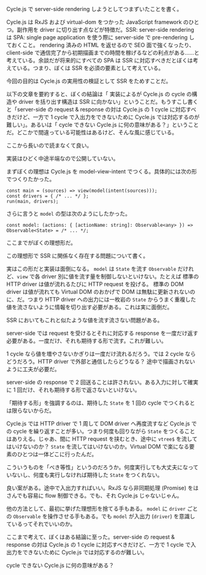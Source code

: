 Cycle.js で server-side rendering しようとしてつまずいたことを書く。

Cycle.js は RxJS および virtual-dom をつかった JavaScript framework のひとつ。副作用を driver に切り出す点などが特徴だ。SSR: server-side rendering は SPA: single page application を使う際に server-side で pre-rendering しておくこと。 rendering 済みの HTML を返せるので SEO 面で強くなったり、client-side で通信完了から初期描画までの時間を稼げるなどの利点がある……と考えている。余談だが将来的にすべての SPA は SSR に対応すべきだとぼくは考えている。つまり、ぼくは SSR を必須の要素として考えている。

今回の目的は Cycle.js の実用性の検証として SSR をためすことだ。

以下の文章を要約すると、ぼくの結論は「 実装によるが Cycle.js の cycle の構造や driver を括り出す構造は SSR に向かない」ということだ。もうすこし書くと「server-side の request & response の対は Cycle.js の 1 cycle に対応すべきだけど、一方で 1 cycle で入出力をできないために Cycle.js では対応するのが難しい」。あるいは「 cycle できない Cycle.js に何の意味がある？」ということだ。どこかで間違っている可能性はあるけど、そんな風に感じている。

ここから長いので読まなくて良い。

実装はひどく中途半端なので公開していない。

まずぼくの理想は Cycle.js を model-view-intent でつくる。具体的には次の形でつくりたかった。

```
const main = (sources) => view(model(intent(sources)));
const drivers = { /* ... */ };
run(main, drivers);
```

さらに言うと `model` の型は次のようにしたかった。

```
const model: (actions: { [actionName: string]: Observable<any> }) => Observable<State> = /* ... */;
```

ここまでがぼくの理想形だ。

この理想形で SSR に関係なく存在する問題について書く。

実はこの形だと実装は面倒になる。 `model` は `State` を流す `Observable` だけれど、`view` で各 driver 別に値を流す量を制御しないといけない。たとえば 標準の HTTP driver は値が流れるたびに HTTP request を投げる。 標準の DOM driver は値が流れても Virtual DOM のおかげで DOM は無駄に更新されないのに、だ。つまり HTTP driver への出力には一枚岩の `State` からうまく重複した値を流さないように情報を切り出す必要がある。これは実に面倒だ。

SSR においてもこれと似たような値を流す流さない問題がある。

server-side では request を受けるとそれに対応する response を一度だけ返す必要がある。一度だけ、それも期待する形で流す。これが難しい。

1 cycle なら値を増やさないかぎりは一度だけ流れるだろう。では 2 cycle ならどうだろう。HTTP driver で外部と通信したらどうなる？ 途中で描画されないように工夫が必要だ。

server-side の response で 2 回送ることは許されない。ある入力に対して確実に 1 回だけ、それも期待する形で返さないといけない。

「期待する形」を強調するのは、期待した `State` を 1 回の cycle でつくれるとは限らないからだ。

Cycle.js では HTTP driver で 1 周して DOM driver へ再度流すなど Cycle.js での cycle を繰り返すことが多い。つまり何度も回りながら `State` をつくることはありえる。じゃあ、間に HTTP request を挟むとき、途中に `vtree$` を流してはいけないのか？ `State` を流してはいけないのか。Virtual DOM で楽になる要素のひとつは一体どこに行ったんだ。

こういうものを「べき等性」というのだろうか。何度実行しても大丈夫になっていないし、何度も実行しなければ期待した `State` をつくれない。

良い案がある。途中で入出力すればいい。RxJS なら非同期処理 (Promise) をはさんでも容易に flow 制御できる。でも、それ Cycle.js じゃないじゃん。

他の方法として、最初に挙げた理想形を捨てる手もある。 `model` に `driver` ごとの `Observable` を操作させる手もある。でも `model` が入出力 (`driver`) を意識しているってそれでいいのか。

ここまで考えて、ぼくはある結論に至った。server-side の request & response の対は Cycle.js の 1 cycle に対応すべきだけど、一方で 1 cycle で入出力をできないために Cycle.js では対応するのが難しい。

cycle できない Cycle.js に何の意味がある？
